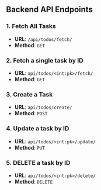 ## Backend API Endpoints


### 1. Fetch All Tasks
- **URL**: `/api/todos/fetch/`
- **Method**: `GET`

### 2. Fetch a single task by ID
- **URL**: `api/todos/<int:pk>/fetch/`
- **Method**: `GET`

### 3. Create a Task
- **URL**: `api/todos/create/`
- **Method**: `POST`

### 4. Update a task by ID
- **URL**: `api/todos/<int:pk>/update/`
- **Method**: `PUT`

### 5. DELETE a task by ID
- **URL**: `api/todos/<int:pk>/delete/`
- **Method**: `DELETE`

